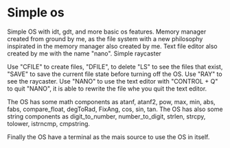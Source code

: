 # Simple os
Simple OS with idt, gdt, and more basic os features.
Memory manager created from ground by me, as the file system with a new philosophy inspirated in the memory manager also created by me.
Text file editor also created by me with the name "nano".
Simple raycaster

Use "CFILE" to create files, "DFILE", to delete "LS" to see the files that exist, "SAVE" to save the current file state before turning off the OS.
Use "RAY" to see the raycaster.
Use "NANO" to use the text editor with "CONTROL + Q" to quit "NANO", it is able to rewrite the file whe you quit the text editor.

The OS has some math components as atanf, atanf2, pow, max, min, abs, fabs, compare_float, degToRad, FixAng, cos, sin, tan.
The OS has also some string components as digit_to_number, number_to_digit, strlen, strcpy, tolower, istrncmp, cmpstring.

Finally the OS have a terminal as the mais source to use the OS in itself.
